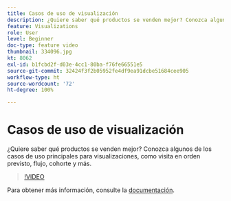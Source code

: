 ```yaml
---
title: Casos de uso de visualización
description: ¿Quiere saber qué productos se venden mejor? Conozca algunos de los casos de uso principales para visualizaciones, como visita en orden previsto, flujo, cohorte y más.
feature: Visualizations
role: User
level: Beginner
doc-type: feature video
thumbnail: 334096.jpg
kt: 8062
exl-id: b1fcbd2f-d03e-4cc1-80ba-f76fe66551e5
source-git-commit: 32424f3f2b05952fe4df9ea91dcbe51684cee905
workflow-type: ht
source-wordcount: '72'
ht-degree: 100%

---
```


# Casos de uso de visualización

¿Quiere saber qué productos se venden mejor? Conozca algunos de los casos de uso principales para visualizaciones, como visita en orden previsto, flujo, cohorte y más.

>[!VIDEO](https://video.tv.adobe.com/v/334096/?quality=12&learn=on)

Para obtener más información, consulte la [documentación](https://experienceleague.adobe.com/docs/data-workbench/using/dashboard/visualizations/visualization-types/c-visualization-types.html?lang=es).
